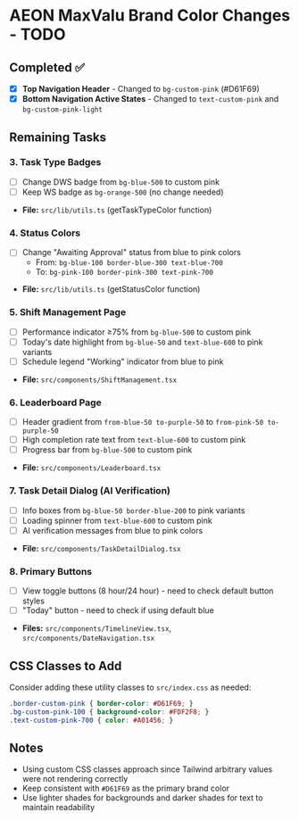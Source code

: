 # AEON MaxValu Brand Color Changes - TODO

## Completed ✅
- [x] **Top Navigation Header** - Changed to `bg-custom-pink` (#D61F69)
- [x] **Bottom Navigation Active States** - Changed to `text-custom-pink` and `bg-custom-pink-light`

## Remaining Tasks

### 3. Task Type Badges
- [ ] Change DWS badge from `bg-blue-500` to custom pink
- [ ] Keep WS badge as `bg-orange-500` (no change needed)
- **File:** `src/lib/utils.ts` (getTaskTypeColor function)

### 4. Status Colors
- [ ] Change "Awaiting Approval" status from blue to pink colors
  - From: `bg-blue-100 border-blue-300 text-blue-700`
  - To: `bg-pink-100 border-pink-300 text-pink-700`
- **File:** `src/lib/utils.ts` (getStatusColor function)

### 5. Shift Management Page
- [ ] Performance indicator ≥75% from `bg-blue-500` to custom pink
- [ ] Today's date highlight from `bg-blue-50` and `text-blue-600` to pink variants
- [ ] Schedule legend "Working" indicator from blue to pink
- **File:** `src/components/ShiftManagement.tsx`

### 6. Leaderboard Page
- [ ] Header gradient from `from-blue-50 to-purple-50` to `from-pink-50 to-purple-50`
- [ ] High completion rate text from `text-blue-600` to custom pink
- [ ] Progress bar from `bg-blue-500` to custom pink
- **File:** `src/components/Leaderboard.tsx`

### 7. Task Detail Dialog (AI Verification)
- [ ] Info boxes from `bg-blue-50 border-blue-200` to pink variants
- [ ] Loading spinner from `text-blue-600` to custom pink
- [ ] AI verification messages from blue to pink colors
- **File:** `src/components/TaskDetailDialog.tsx`

### 8. Primary Buttons
- [ ] View toggle buttons (8 hour/24 hour) - need to check default button styles
- [ ] "Today" button - need to check if using default blue
- **Files:** `src/components/TimelineView.tsx`, `src/components/DateNavigation.tsx`

## CSS Classes to Add
Consider adding these utility classes to `src/index.css` as needed:
```css
.border-custom-pink { border-color: #D61F69; }
.bg-custom-pink-100 { background-color: #FDF2F8; }
.text-custom-pink-700 { color: #A01456; }
```

## Notes
- Using custom CSS classes approach since Tailwind arbitrary values were not rendering correctly
- Keep consistent with `#D61F69` as the primary brand color
- Use lighter shades for backgrounds and darker shades for text to maintain readability